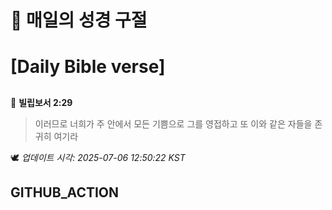 # 🙏 매일의 성경 구절
# [Daily Bible verse]
##
<!-- START_BIBLE_VERSE -->
📖 **빌립보서 2:29**
> 이러므로 너희가 주 안에서 모든 기쁨으로 그를 영접하고 또 이와 같은 자들을 존귀히 여기라

🕊️ _업데이트 시각: 2025-07-06 12:50:22 KST_
  <!-- END_BIBLE_VERSE -->
## GITHUB_ACTION

